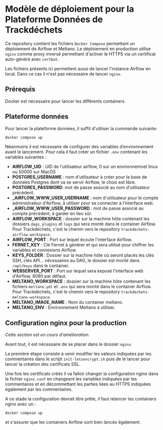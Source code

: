 # Modèle de déploiement pour la Plateforme Données de Trackdéchets

Ce repository contient les fichiers `Docker Compose` permettant un déploiement de Airflow et Meltano.
Le déploiement en production utilise `nginx` comme proxy inversé permettant d'activer le HTTPS via un certificat auto-généré avec `certbot`.


Les fichiers présents ici permettent aussi de lancer l'instance Airflow en local. Dans ce cas il n'est pas nécessaire de lancer `nginx`.

## Prérequis

Docker est nécessaire pour lancer les différents containers.


## Plateforme données

Pour lancer la plateforme données, il suffit d'utiliser la commande suivante:
```bash
docker compose up
```
Néanmoins il est nécessaire de configurer des variables d’environnement avant le lancement.
Pour cela il faut créer un fichier `.env` contenant les variables suivantes :
- **AIRFLOW_UID** : UID de l'utilisateur airflow, 0 sur un environnemnet linux ou 50000 sur MacOS
- **POSTGRES_USERNAME** : nom d'utilisateur à créer pour la base de données Postgres dont va se servir Airflow, le choix est libre.
- **POSTGRES_PASSWORD**: mot de passe associé au nom d'utilisateur précédent.
- **_AIRFLOW_WWW_USER_USERNAME** : nom d'utilisateur pour le compte administrateur d'Airflow, à utiliser pour se connecter à l’interface web.
- **_AIRFLOW_WWW_USER_PASSWORD** : mot de passe associé au compte précédent, à garder en lieu sûr.
- **AIRFLOW_WORKSPACE** : dossier sur la machine hôte contenant les dossiers  `dags`, `plugins` et `logs` qui sera monté dans le container Airflow. Pour Trackdéchets, c'est le chemin vers le repository `trackdechets-airflow-workspace`.
- **AIRFLOW_PORT** : Port sur lequel écoute l'interface Airflow.
- **FERNET_KEY** : Clé Fernet à générer et qui sera utilisé pour chiffrer les variables et connexions Airflow.
- **KEYS_FOLDER** : Dossier sur la machine hôte où seront placés les clés SSH, clés API... nécessaires au DAG, le dossier est monté dans `/opt/keys` dans le container.
- **WEBSERVER_PORT** : Port sur lequel sera exposé l'interface web d'Airflow, 8080 par défaut.
- **MELTANO_WORKSPACE** :  dossier sur la machine hôte contenant les fichiers `meltano.yml` et `.env` qui sera monté dans le container Airflow. Pour Trackdéchets, c'est le chemin vers le repository `trackdechets-meltano-workspace`.
- **MELTANO_IMAGE_NAME** : Nom du container meltano.
- **MELTANO_ENV** : Environnement Meltano à utiliser.

## Configuration nginx pour la production

*Cette section est en cours d'amélioration.*

Avant tout, il est nécessaire de se placer dans le dossier `nginx`.

La première étape consiste à venir modifier les valeurs indiquées par les commentaires dans le script `init-letsencrypt.sh` puis de le lancer pour lancer la création des certificats SSL.

Une fois les certificats créés il va falloir changer la configuration nginx dans le fichier `nginx.conf` en changeant les variables indiquées par les commentaires et en décommettant les parties liées au HTTPS indiquées également par les commentaires.

A ce stade la configuration devrait être prête, il faut relancer les containers nginx avec un :
```
docker compose up
```
et s'assurer que les containers Airflow sont bien lancés également.
